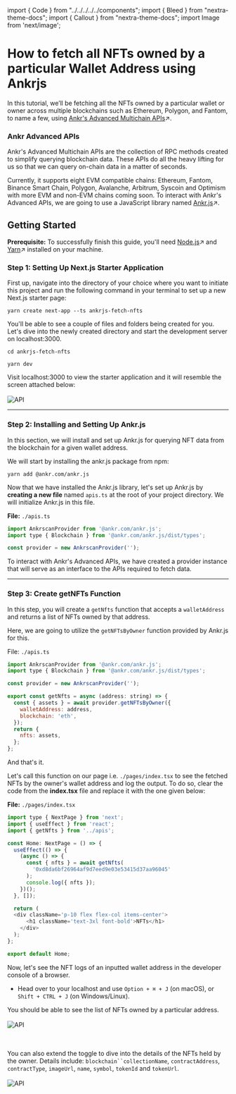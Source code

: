 import { Code } from "../../../../../components";
import { Bleed } from "nextra-theme-docs";
import { Callout } from "nextra-theme-docs";
import Image from 'next/image';

# How to fetch all NFTs owned by a particular Wallet Address using Ankrjs

In this tutorial, we’ll be fetching all the NFTs owned by a particular wallet or owner across multiple blockchains such as Ethereum, Polygon, and Fantom, to name a few, using [Ankr's Advanced Multichain APIs](https://www.ankr.com/advanced-api/)↗.

### Ankr Advanced APIs

Ankr's Advanced Multichain APIs are the collection of RPC methods created to simplify querying blockchain data. These APIs do all the heavy lifting for us so that we can query on-chain data in a matter of seconds. 

Currently, it supports eight EVM compatible chains: Ethereum, Fantom, Binance Smart Chain, Polygon, Avalanche, Arbitrum, Syscoin and Optimism with more EVM and non-EVM chains coming soon. To interact with Ankr's Advanced APIs, we are going to use a JavaScript library named [Ankr.js](https://www.npmjs.com/package/@ankr.com/ankr.js)↗.

## Getting Started

**Prerequisite:** To successfully finish this guide, you'll need [Node.js](https://nodejs.org/en/)↗ and [Yarn](https://yarnpkg.com/)↗ installed on your machine.

### Step 1: Setting Up Next.js Starter Application
First up, navigate into the directory of your choice where you want to initiate this project and run the following command in your terminal to set up a new Next.js starter page:

```
yarn create next-app --ts ankrjs-fetch-nfts
```

You'll be able to see a couple of files and folders being created for you. Let's dive into the newly created directory and start the development server on localhost:3000.

```
cd ankrjs-fetch-nfts
```
```
yarn dev
```

Visit localhost:3000 to view the starter application and it will resemble the screen attached below: 
<br></br>
<img src="/docs/build/nextjs.png" alt="API" class="responsive-pic"  />

______________________________________

### Step 2: Installing and Setting Up Ankr.js

In this section, we will install and set up Ankr.js for querying NFT data from the blockchain for a given wallet address.

We will start by installing the ankr.js package from npm:

```
yarn add @ankr.com/ankr.js
```

Now that we have installed the Ankr.js library, let's set up Ankr.js by **creating a new file** named `apis.ts` at the root of your project directory. We will initialize Ankr.js in this file.

**File:** `./apis.ts`
```javascript
import AnkrscanProvider from '@ankr.com/ankr.js';
import type { Blockchain } from '@ankr.com/ankr.js/dist/types';

const provider = new AnkrscanProvider('');

```
To interact with Ankr's Advanced APIs, we have created a provider instance that will serve as an interface to the APIs required to fetch data.

___________________________________

### Step 3: Create getNFTs Function

In this step, you will create a `getNfts` function that accepts a `walletAddress` and returns a list of NFTs owned by that address.

Here, we are going to utilize the `getNFTsByOwner` function provided by Ankr.js for this.

File: `./apis.ts`

```javascript
import AnkrscanProvider from '@ankr.com/ankr.js';
import type { Blockchain } from '@ankr.com/ankr.js/dist/types';

const provider = new AnkrscanProvider('');

export const getNfts = async (address: string) => {
  const { assets } = await provider.getNFTsByOwner({
    walletAddress: address,
    blockchain: 'eth',
  });
  return {
    nfts: assets,
  };
};
```
And that's it. 

Let's call this function on our page i.e. `./pages/index.tsx` to see the fetched NFTs by the owner's wallet address and log the output. To do so, clear the code from the **index.tsx** file and replace it with the one given below:

**File:** `./pages/index.tsx`

```javascript
import type { NextPage } from 'next';
import { useEffect } from 'react';
import { getNfts } from '../apis';

const Home: NextPage = () => {
  useEffect(() => {
    (async () => {
      const { nfts } = await getNfts(
        '0xd8da6bf26964af9d7eed9e03e53415d37aa96045'
      );
      console.log({ nfts });
    })();
  }, []);

  return (
  <div className='p-10 flex flex-col items-center'>
      <h1 className='text-3xl font-bold'>NFTs</h1>
    </div>
  );
};

export default Home;
```

Now, let's see the NFT logs of an inputted wallet address in the developer console of a browser. 

- Head over to your localhost and use `Option + ⌘ + J` (on macOS), or `Shift + CTRL + J` (on Windows/Linux). 

You should be able to see the list of NFTs owned by a particular address. 
<br></br>
<img src="/docs/build/nftlog.png" alt="API" class="responsive-pic"  />

<br></br>
You can also extend the toggle to dive into the details of the NFTs held by the owner. Details include: `blockchain``collectionName`, `contractAddress`, `contractType`, `imageUrl`, `name`, `symbol`, `tokenId` and `tokenUrl`.
<br></br>
<img src="/docs/build/nftdetails.png" alt="API" class="responsive-pic"  />
